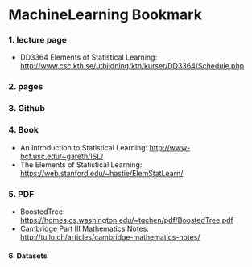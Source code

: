 # MachineLearning Bookmark

### 1. lecture page
- DD3364 Elements of Statistical Learning: http://www.csc.kth.se/utbildning/kth/kurser/DD3364/Schedule.php


### 2. pages



### 3. Github



### 4. Book
- An Introduction to Statistical Learning: http://www-bcf.usc.edu/~gareth/ISL/
- The Elements of Statistical Learning: https://web.stanford.edu/~hastie/ElemStatLearn/

### 5. PDF
- BoostedTree: https://homes.cs.washington.edu/~tqchen/pdf/BoostedTree.pdf
- Cambridge Part III Mathematics Notes: http://tullo.ch/articles/cambridge-mathematics-notes/

#### 6. Datasets
